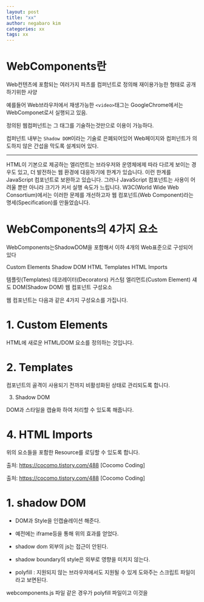 ```yaml
---
layout: post
title: "xx"
author: negabaro kim
categories: xx
tags: xx
---
```


# WebComponents란

Web컨텐츠에 포함되는 여러가지 파츠를 컴퍼넌트로 정의해 재이용가능한 형태로 공개하기위한 사양

예를들어 Web브라우저에서 재생가능한 `<video>`태그는 GoogleChrome에서는WebComponet로서 실행되고 있음.

정의된 웹컴퍼넌트는 그 태그를 기술하는것만으로 이용이 가능하다.

컴퍼넌트 내부는 `Shadow DOM`이라는 기술로 은폐되어있어 Web페이지와 컴퍼넌트가 의도하지 않은 간섭을 막도록 설계되어 있다.

---

HTML이 기본으로 제공하는 엘리먼트는 브라우저와 운영체에제 따라 다르게 보이는 경우도 있고, 더 발전하는 웹 환경에 대응하기에 한계가 있습니다. 이런 한계를 JavaScript 컴포넌트로 보완하고 있습니다. 그러나 JavaScript 컴포넌트는 사용이 어려울 뿐만 아니라 크기가 커서 실행 속도가 느립니다. W3C(World Wide Web Consortium)에서는 이러한 문제를 개선하고자 웹 컴포넌트(Web Component)라는 명세(Specification)를 만들었습니다.

# WebComponents의 4가지 요소

WebComponents는ShadowDOM을 포함해서 이하 4개의 Web표준으로 구성되어있다

Custom Elements
Shadow DOM
HTML Templates
HTML Imports

템플릿(Templates)
데코레이터(Decorators)
커스텀 엘리먼트(Custom Element)
섀도 DOM(Shadow DOM)
웹 컴포넌트 구성요소

웹 컴포넌트는 다음과 같은 4가지 구성요소를 가집니다.

# 1. Custom Elements

HTML에 새로운 HTML/DOM 요소를 정의하는 것입니다.

# 2. Templates

컴포넌트의 골격이 사용되기 전까지 비활성화된 상태로 관리되도록 합니다.

3. Shadow DOM

DOM과 스타일을 캡슐화 하여 처리할 수 있도록 해줍니다.

# 4. HTML Imports

위의 요소들을 포함한 Resource를 로딩할 수 있도록 합니다.

출처: https://cocomo.tistory.com/488 [Cocomo Coding]

출처: https://cocomo.tistory.com/488 [Cocomo Coding]

# 1. shadow DOM

- DOM과 Style을 인캡슐레이션 해준다.

- 예전에는 iframe등을 통해 위의 효과를 얻었다.

- shadow dom 외부의 js는 접근이 안된다.

- shadow boundary의 style은 외부로 영향을 미치지 않는다.

- polyfill : 지원되지 않는 브라우저에서도 지원될 수 있게 도와주는 스크립트 파일이라고 보면된다.

webcomponents.js 파일 같은 경우가 polyfill 파일이고 이것을 <script src="webcomponents.js"> 하면 Shadow DOM에 대해 모든 브라우져에서 사용할 수 있다.

# 2. HTML Templates

- <template id="name"> ... </template> 형태로 DOM에서 작용할 태그를 정의한다.

- <template> 태그에 있는 것은 DOM에 들어가지 않는다.

- 스크립트를 통해 DOM에 포함되는 구조이다.

- <template> 태그는 크롬과 몇개 브라우져만 지원하고 있다. 그러나 이것 역시 polyfill을 설치하면 모든 브라우져에서 수행가능함.

# 3. Custom Elements

- HTML에 새로운 태그를 정의하는 것이다. 마치 Angular의 Directive(지시자)와 유사하다.

- <element name="x-dowon"> ...</element> 으로 하면 <x-dowon> 태그를 사용할 수 있다.

- 엘리먼트의 lifecycle 콜백이 존재한다.

- 사용자 정의 엘리먼트를 만들기 위해 Shadow DOM, HTML Template 등이 필요한 것이다.

- document에 register(<custom elements>)를 등록한다.

# 4.HTML Imports

- <link rel="import" href="x-dowon.html"> 설정을 <head> 태그안에 둔다.

- 사용하려는 웹 컴포넌트의 확장자 .html을 import 타입으로 link 태그를 사용한다.

출처: https://hjzzin.tistory.com/169 [말랑말랑하게 살아요.]

출처: https://hjzzin.tistory.com/169 [말랑말랑하게 살아요.]

# web components 장점

iframe と比較した際の WebComponents の長所・短所
長所
埋め込みコンテンツを操作できる。
iframe 要素のソースが別ドメインだった場合、クロスドメイン制約に抵触するため、iframe 要素内のコンテンツを操作することは出来ません。 しかし WebComponents を用いた実装の場合、カスタム要素よりも下層は Shadow DOM によって隠蔽されているが、 埋め込んだカスタム要素そのものは DocumentTree 内の要素としてフルアクセス可能なので、ここに予め Event を定義しておく事で、限定的に要素内コンテンツを操作することが可能です。

### Reference Link:

https://tech.speee.jp/entry/2016/08/05/154253

https://tech.speee.jp/entry/2016/08/05/154253
